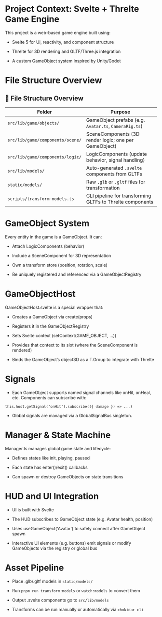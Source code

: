 # Project Context: Svelte + Threlte Game Engine
This project is a web-based game engine built using:

- Svelte 5 for UI, reactivity, and component structure

- Threlte for 3D rendering and GLTF/Three.js integration

- A custom GameObject system inspired by Unity/Godot

# File Structure Overview

## 📁 File Structure Overview

| Folder                             | Purpose                                                      |
|------------------------------------|--------------------------------------------------------------|
| `src/lib/game/objects/`           | GameObject prefabs (e.g. `Avatar.ts`, `CameraRig.ts`)        |
| `src/lib/game/components/scene/`  | SceneComponents (3D render logic; one per GameObject)        |
| `src/lib/game/components/logic/`  | LogicComponents (update behavior, signal handling)           |
| `src/lib/models/`                 | Auto-generated `.svelte` components from GLTFs               |
| `static/models/`                  | Raw `.glb` or `.gltf` files for transformation               |
| `scripts/transform-models.ts`     | CLI pipeline for transforming GLTFs to Threlte components    |

# GameObject System
Every entity in the game is a GameObject. It can:

- Attach LogicComponents (behavior)

- Include a SceneComponent for 3D representation

- Own a transform store (position, rotation, scale)

- Be uniquely registered and referenced via a GameObjectRegistry

# GameObjectHost
GameObjectHost.svelte is a special wrapper that:

- Creates a GameObject via create(props)

- Registers it in the GameObjectRegistry

- Sets Svelte context (setContext(GAME_OBJECT, ...))

- Provides that context to its slot (where the SceneComponent is rendered)

- Binds the GameObject’s object3D as a T.Group to integrate with Threlte

# Signals
- Each GameObject supports named signal channels like onHit, onHeal, etc.
Components can subscribe with:
```
this.host.getSignal('onHit').subscribe(({ damage }) => ...)
```
- Global signals are managed via a GlobalSignalBus singleton.


# Manager & State Machine
Manager.ts manages global game state and lifecycle:

- Defines states like init, playing, paused

- Each state has enter()/exit() callbacks

- Can spawn or destroy GameObjects on state transitions

# HUD and UI Integration
- UI is built with Svelte

- The HUD subscribes to GameObject state (e.g. Avatar health, position)

- Uses useGameObject('Avatar') to safely connect after GameObject spawn

- Interactive UI elements (e.g. buttons) emit signals or modify GameObjects via the registry or global bus

# Asset Pipeline
- Place .glb/.gltf models in `static/models/`

- Run `pnpm run transform:models` or `watch:models` to convert them

- Output .svelte components go to `src/lib/models`

- Transforms can be run manually or automatically via `chokidar-cli`


